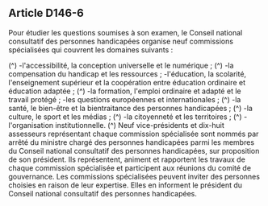 ## Article D146-6

Pour étudier les questions soumises à son examen, le Conseil national consultatif des personnes handicapées
organise neuf commissions spécialisées qui couvrent les domaines suivants :

(^)
-l'accessibilité, la conception universelle et le numérique ; (^)
-la compensation du handicap et les ressources ;
-l'éducation, la scolarité, l'enseignement supérieur et la coopération entre éducation ordinaire et éducation
adaptée ; (^)
-la formation, l'emploi ordinaire et adapté et le travail protégé ;
-les questions européennes et internationales ; (^)
-la santé, le bien-être et la bientraitance des personnes handicapées ; (^)
-la culture, le sport et les médias ; (^)
-la citoyenneté et les territoires ; (^)
-l'organisation institutionnelle.
(^)
Neuf vice-présidents et dix-huit assesseurs représentant chaque commission spécialisée sont nommés par
arrêté du ministre chargé des personnes handicapées parmi les membres du Conseil national consultatif des
personnes handicapées, sur proposition de son président. Ils représentent, animent et rapportent les travaux
de chaque commission spécialisée et participent aux réunions du comité de gouvernance.
Les commissions spécialisées peuvent inviter des personnes choisies en raison de leur expertise. Elles en
informent le président du Conseil national consultatif des personnes handicapées.

